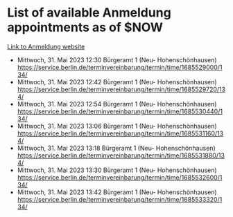 # List of available Anmeldung appointments as of $NOW
[Link to Anmeldung website](https://service.berlin.de/terminvereinbarung/termin/tag.php?termin=1&anliegen[]=120686&dienstleisterlist=122210,122217,327316,122219,327312,122227,327314,122231,327346,122243,327348,122254,122252,329742,122260,329745,122262,329748,122271,327278,122273,327274,122277,327276,330436,122280,327294,122282,327290,122284,327292,122291,327270,122285,327266,122286,327264,122296,327268,150230,329760,122297,327286,122294,327284,122312,329763,122314,329775,122304,327330,122311,327334,122309,327332,317869,122281,327352,122279,329772,122283,122276,327324,122274,327326,122267,329766,122246,327318,122251,327320,122257,327322,122208,327298,122226,327300&herkunft=http%3A%2F%2Fservice.berlin.de%2Fdienstleistung%2F120686%2F)
- Mittwoch, 31. Mai 2023 12:30 Bürgeramt 1 (Neu- Hohenschönhausen) https://service.berlin.de/terminvereinbarung/termin/time/1685529000/134/
- Mittwoch, 31. Mai 2023 12:42 Bürgeramt 1 (Neu- Hohenschönhausen) https://service.berlin.de/terminvereinbarung/termin/time/1685529720/134/
- Mittwoch, 31. Mai 2023 12:54 Bürgeramt 1 (Neu- Hohenschönhausen) https://service.berlin.de/terminvereinbarung/termin/time/1685530440/134/
- Mittwoch, 31. Mai 2023 13:06 Bürgeramt 1 (Neu- Hohenschönhausen) https://service.berlin.de/terminvereinbarung/termin/time/1685531160/134/
- Mittwoch, 31. Mai 2023 13:18 Bürgeramt 1 (Neu- Hohenschönhausen) https://service.berlin.de/terminvereinbarung/termin/time/1685531880/134/
- Mittwoch, 31. Mai 2023 13:30 Bürgeramt 1 (Neu- Hohenschönhausen) https://service.berlin.de/terminvereinbarung/termin/time/1685532600/134/
- Mittwoch, 31. Mai 2023 13:42 Bürgeramt 1 (Neu- Hohenschönhausen) https://service.berlin.de/terminvereinbarung/termin/time/1685533320/134/
